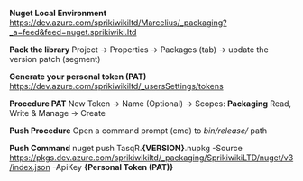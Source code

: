 **Nuget Local Environment**
https://dev.azure.com/sprikiwikiltd/Marcelius/_packaging?_a=feed&feed=nuget.sprikiwiki.ltd


**Pack the library**
Project -> Properties -> Packages (tab) -> update the version patch (segment)

**Generate your personal token (PAT)**
https://dev.azure.com/sprikiwikiltd/_usersSettings/tokens

**Procedure PAT**
New Token -> Name (Optional) -> Scopes: **Packaging** Read, Write & Manage -> Create


 **Push Procedure**
Open a command prompt (cmd) to *bin/release/* path

**Push Command**
 nuget push TasqR.**{VERSION}**.nupkg -Source https://pkgs.dev.azure.com/sprikiwikiltd/_packaging/SprikiwikiLTD/nuget/v3/index.json -ApiKey **{Personal Token (PAT)}**